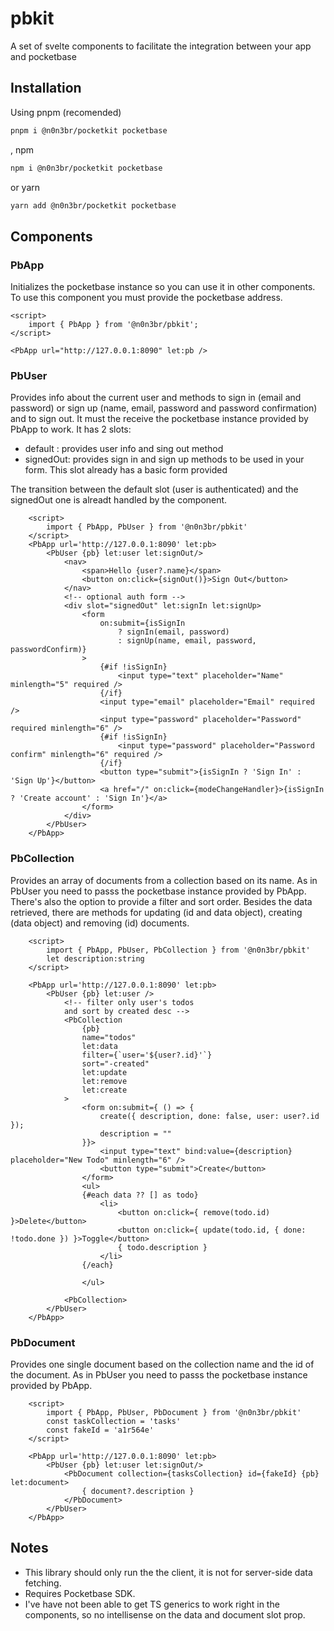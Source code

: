 # pbkit

A set of svelte components to facilitate the integration between your app and pocketbase

## Installation

Using pnpm (recomended)

```bash
pnpm i @n0n3br/pocketkit pocketbase
```

, npm

```bash
npm i @n0n3br/pocketkit pocketbase
```

or yarn

```bash
yarn add @n0n3br/pocketkit pocketbase
```

## Components

### PbApp

Initializes the pocketbase instance so you can use it in other components. To use this component you must provide the pocketbase address.

```svelte
<script>
	import { PbApp } from '@n0n3br/pbkit';
</script>

<PbApp url="http://127.0.0.1:8090" let:pb />
```

### PbUser

Provides info about the current user and methods to sign in (email and password) or sign up (name, email, password and password confirmation) and to sign out. It must the receive the pocketbase instance provided by PbApp to work. It has 2 slots:

- default : provides user info and sing out method
- signedOut: provides sign in and sign up methods to be used in your form. This slot already has a basic form provided

The transition between the default slot (user is authenticated) and the signedOut one is alreadt handled by the component.

```svelte
    <script>
        import { PbApp, PbUser } from '@n0n3br/pbkit'
    </script>
    <PbApp url='http://127.0.0.1:8090' let:pb>
        <PbUser {pb} let:user let:signOut/>
            <nav>
                <span>Hello {user?.name}</span>
                <button on:click={signOut()}>Sign Out</button>
            </nav>
            <!-- optional auth form -->
            <div slot="signedOut" let:signIn let:signUp>
                <form
                    on:submit={isSignIn
                        ? signIn(email, password)
                        : signUp(name, email, password, passwordConfirm)}
                >
                    {#if !isSignIn}
                        <input type="text" placeholder="Name" minlength="5" required />
                    {/if}
                    <input type="email" placeholder="Email" required />
                    <input type="password" placeholder="Password" required minlength="6" />
                    {#if !isSignIn}
                        <input type="password" placeholder="Password confirm" minlength="6" required />
                    {/if}
                    <button type="submit">{isSignIn ? 'Sign In' : 'Sign Up'}</button>
                    <a href="/" on:click={modeChangeHandler}>{isSignIn ? 'Create account' : 'Sign In'}</a>
                </form>
            </div>
        </PbUser>
    </PbApp>
```

### PbCollection

Provides an array of documents from a collection based on its name. As in PbUser you need to passs the pocketbase instance provided by PbApp. There's also the option to provide a filter and sort order. Besides the data retrieved, there are methods for updating (id and data object), creating (data object) and removing (id) documents.

```svelte
    <script>
        import { PbApp, PbUser, PbCollection } from '@n0n3br/pbkit'
        let description:string
    </script>

    <PbApp url='http://127.0.0.1:8090' let:pb>
        <PbUser {pb} let:user />
            <!-- filter only user's todos
            and sort by created desc -->
            <PbCollection
                {pb}
                name="todos"
                let:data
                filter={`user='${user?.id}'`}
                sort="-created"
                let:update
                let:remove
                let:create
            >
                <form on:submit={ () => {
                    create({ description, done: false, user: user?.id });
                    description = ""
                }}>
                    <input type="text" bind:value={description} placeholder="New Todo" minlength="6" />
                    <button type="submit">Create</button>
                </form>
                <ul>
                {#each data ?? [] as todo}
                    <li>
                        <button on:click={ remove(todo.id) }>Delete</button>
                        <button on:click={ update(todo.id, { done: !todo.done }) }>Toggle</button>
                        { todo.description }
                    </li>
                {/each}

                </ul>

            <PbCollection>
        </PbUser>
    </PbApp>
```

### PbDocument

Provides one single document based on the collection name and the id of the document. As in PbUser you need to passs the pocketbase instance provided by PbApp.

```svelte
    <script>
        import { PbApp, PbUser, PbDocument } from '@n0n3br/pbkit'
        const taskCollection = 'tasks'
        const fakeId = 'a1r564e'
    </script>

    <PbApp url='http://127.0.0.1:8090' let:pb>
        <PbUser {pb} let:user let:signOut/>
            <PbDocument collection={tasksCollection} id={fakeId} {pb} let:document>
                { document?.description }
            </PbDocument>
        </PbUser>
    </PbApp>
```

## Notes

- This library should only run the the client, it is not for server-side data fetching.
- Requires Pocketbase SDK.
- I've have not been able to get TS generics to work right in the components, so no intellisense on the data and document slot prop.
